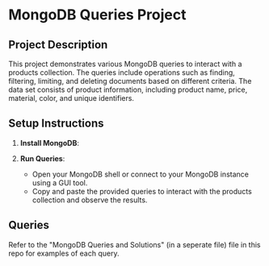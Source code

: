 # MongoDB Queries Project

## Project Description
This project demonstrates various MongoDB queries to interact with a products collection. The queries include operations such as finding, filtering, limiting, and deleting documents based on different criteria. The data set consists of product information, including product name, price, material, color, and unique identifiers.

## Setup Instructions
1. **Install MongoDB**:

2. **Run Queries**:
   - Open your MongoDB shell or connect to your MongoDB instance using a GUI tool.
   - Copy and paste the provided queries to interact with the products collection and observe the results.

## Queries
Refer to the "MongoDB Queries and Solutions" (in a seperate file) file in this repo for examples of each query.
